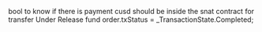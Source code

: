 bool to know if there is payment
cusd should be inside the snat contract for transfer
Under Release fund
order.txStatus = _TransactionState.Completed;